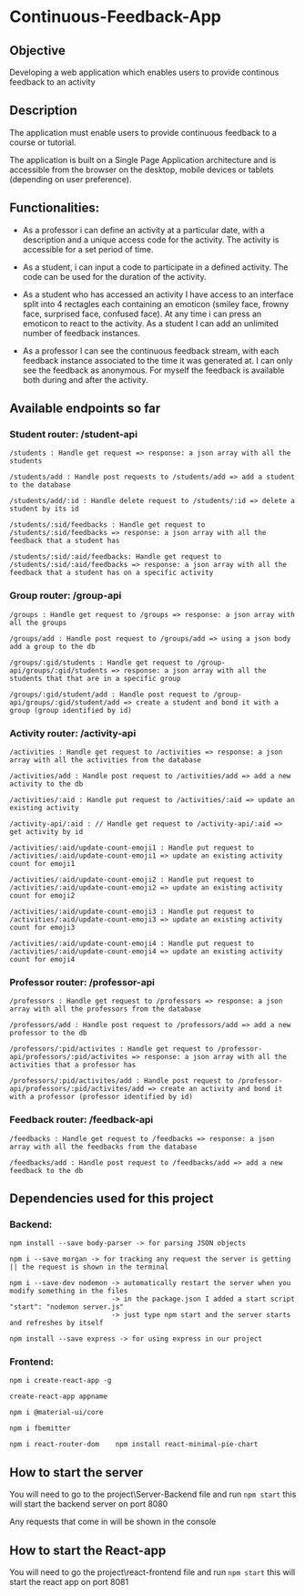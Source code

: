 # Continuous-Feedback-App

## Objective
Developing a web application which enables users to provide continous feedback to an activity


## Description
The application must enable users to provide continuous feedback to a course or tutorial.

The application is built on a Single Page Application architecture and is accessible from the browser on the desktop, mobile devices or tablets (depending on user preference).

## Functionalities: 
+ As a professor i can define an activity at a particular date, with a description  and a unique access code for the activity. The activity is accessible for a set period of time.

+ As a student, i can input a code to participate in a defined activity. The code can be used for the duration of the activity.

+ As a student who has accessed an activity I have access to an interface split into 4 rectagles each containing an emoticon (smiley face, frowny face, surprised face, confused face). At any time i can press an emoticon to react to the activity. As a student I can add an unlimited number of feedback instances.

+ As a professor I can see the continuous feedback stream, with each feedback instance associated to the time it was generated at. I can only see the feedback as anonymous. For myself the feedback is available both during and after the activity.


## Available endpoints so far
### Student router: /student-api
`/students : Handle get request => response: a json array with all the students`

`/students/add : Handle post requests to /students/add => add a student to the database`

`/students/add/:id : Handle delete request to /students/:id => delete a student by its id`

`/students/:sid/feedbacks : Handle get request to /students/:sid/feedbacks => response: a json array with all the feedback that a student has`

`/students/:sid/:aid/feedbacks: Handle get request to /students/:sid/:aid/feedbacks => response: a json array with all the feedback that a student has on a specific activity`
### Group router: /group-api
`/groups : Handle get request to /groups => response: a json array with all the groups`

`/groups/add : Handle post request to /groups/add => using a json body add a group to the db`

`/groups/:gid/students : Handle get request to /group-api/groups/:gid/students => response: a json array with all the students that that are in a specific group`

`/groups/:gid/student/add : Handle post request to /group-api/groups/:gid/student/add => create a student and bond it with a group (group identified by id)`
### Activity router: /activity-api
`/activities : Handle get request to /activities => response: a json array with all the activities from the database`

`/activities/add : Handle post request to /activities/add => add a new activity to the db`

`/activities/:aid : Handle put request to /activities/:aid => update an existing activity`

`/activity-api/:aid : // Handle get request to /activity-api/:aid => get activity by id`

`/activities/:aid/update-count-emoji1 : Handle put request to /activities/:aid/update-count-emoji1 => update an existing activity count for emoji1`

`/activities/:aid/update-count-emoji2 : Handle put request to /activities/:aid/update-count-emoji2 => update an existing activity count for emoji2`

`/activities/:aid/update-count-emoji3 : Handle put request to /activities/:aid/update-count-emoji3 => update an existing activity count for emoji3`

`/activities/:aid/update-count-emoji4 : Handle put request to /activities/:aid/update-count-emoji4 => update an existing activity count for emoji4`

### Professor router: /professor-api
`/professors : Handle get request to /professors => response: a json array with all the professors from the database`

`/professors/add : Handle post request to /professors/add => add a new professor to the db`

`/professors/:pid/activites : Handle get request to /professor-api/professors/:pid/activites => response: a json array with all the activities that a professor has`

`/professors/:pid/activites/add : Handle post request to /professor-api/professors/:pid/activites/add => create an activity and bond it with a professor (professor identified by id)`

### Feedback router: /feedback-api
`/feedbacks : Handle get request to /feedbacks => response: a json array with all the feedbacks from the database`

`/feedbacks/add : Handle post request to /feedbacks/add => add a new feedback to the db`

## Dependencies used for this project
### Backend:

	npm install --save body-parser -> for parsing JSON objects

	npm i --save morgan -> for tracking any request the server is getting || the request is shown in the terminal

	npm i --save-dev nodemon -> automatically restart the server when you modify something in the files
							 -> in the package.json I added a start script "start": "nodemon server.js"
			 				 -> just type npm start and the server starts and refreshes by itself

	npm install --save express -> for using express in our project

### Frontend:
	npm i create-react-app -g

	create-react-app appname
	
	npm i @material-ui/core
	
	npm i fbemitter
	
	npm i react-router-dom    npm install react-minimal-pie-chart
	
## How to start the server
You will need to go to the project\Server-Backend file and run ```npm start``` this will start the backend server on port 8080

Any requests that come in will be shown in the console

## How to start the React-app
You will need to go the project\react-frontend file and run ```npm start``` this will start the react app on port 8081


